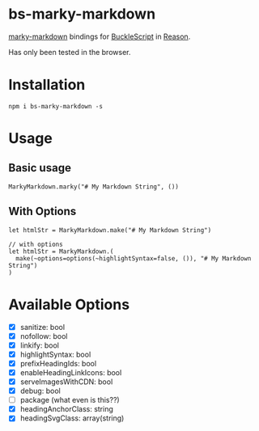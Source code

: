 # bs-marky-markdown

[marky-markdown](http://npm.im/marky-markdown) bindings for [BuckleScript](https://bucklescript.github.io) in [Reason](https://reasonml.github.io).

Has only been tested in the browser.

# Installation

```
npm i bs-marky-markdown -s
```

# Usage

## Basic usage

```reasonml
MarkyMarkdown.marky("# My Markdown String", ())
```

## With Options

```reasonml
let htmlStr = MarkyMarkdown.make("# My Markdown String")

// with options
let htmlStr = MarkyMarkdown.(
  make(~options=options(~highlightSyntax=false, ()), "# My Markdown String")
)

```

# Available Options

- [x] sanitize: bool
- [x] nofollow: bool
- [x] linkify: bool
- [x] highlightSyntax: bool
- [x] prefixHeadingIds: bool
- [x] enableHeadingLinkIcons: bool
- [x] serveImagesWithCDN: bool
- [x] debug: bool
- [ ] package (what even is this??)
- [x] headingAnchorClass: string
- [x] headingSvgClass: array(string)
